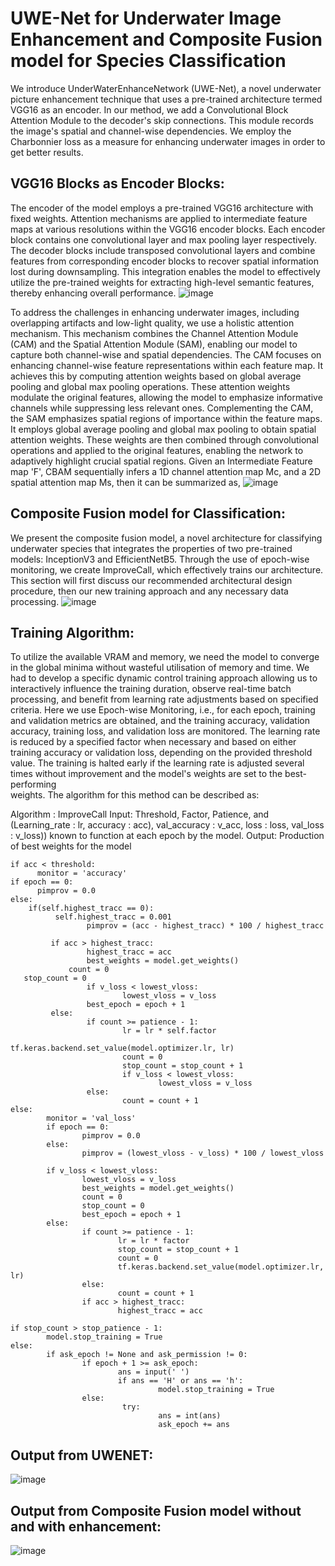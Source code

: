 # UWE-Net for Underwater Image Enhancement and Composite Fusion model for Species Classification
We introduce UnderWaterEnhanceNetwork (UWE-Net), a novel underwater picture 
enhancement technique that uses a pre-trained architecture termed VGG16 as an encoder. In 
our method, we add a Convolutional Block Attention Module to the decoder's skip 
connections. This module records the image's spatial and channel-wise dependencies. We 
employ the Charbonnier loss as a measure for enhancing underwater images in order to get 
better results.

## VGG16 Blocks as Encoder Blocks: 
The encoder of the model employs a pre-trained 
VGG16 architecture with fixed weights. Attention mechanisms are applied to intermediate 
feature maps at various resolutions within the VGG16 encoder blocks. Each encoder block 
contains one convolutional layer and max pooling layer respectively. The decoder blocks 
include transposed convolutional layers and combine features from corresponding encoder 
blocks to recover spatial information lost during downsampling. This integration enables the 
model to effectively utilize the pre-trained weights for extracting high-level semantic 
features, thereby enhancing overall performance. 
      ![image](https://github.com/user-attachments/assets/cd506fde-a6b0-4a5f-9643-4b072422c246)

To address the challenges in enhancing 
underwater images, including overlapping artifacts and low-light quality, we use a holistic 
attention mechanism. This mechanism combines the Channel Attention 
Module (CAM) and the Spatial Attention Module (SAM), enabling our model to capture 
both channel-wise and spatial dependencies. The CAM focuses on enhancing channel-wise 
feature representations within each feature map. It achieves this by computing attention 
weights based on global average pooling and global max pooling operations. These attention 
weights modulate the original features, allowing the model to emphasize informative 
channels while suppressing less relevant ones. 
Complementing the CAM, the SAM emphasizes spatial regions of importance within 
the feature maps. It employs global average pooling and global max pooling to obtain spatial 
attention weights. These weights are then combined through convolutional operations and 
applied to the original features, enabling the network to adaptively highlight crucial spatial 
regions. Given an Intermediate Feature map 'F', CBAM sequentially infers a 1D channel attention
map Mc, and a 2D spatial attention map Ms, then it can be summarized as, 
  ![image](https://github.com/user-attachments/assets/5b26567a-be34-4510-8405-0279f77ff684)

## Composite Fusion model for Classification:
We present the composite fusion model, a novel architecture for classifying underwater 
species that integrates the properties of two pre-trained models: InceptionV3 and 
EfficientNetB5. Through the use of epoch-wise monitoring, we create ImproveCall, which 
effectively trains our architecture. This section will first discuss our recommended 
architectural design procedure, then our new training approach and any necessary data 
processing.
       ![image](https://github.com/user-attachments/assets/c2b80c60-f11d-4bd0-8473-ba763e934bc3)

## Training Algorithm:
To utilize the available VRAM and memory, we need the model to converge in the global 
minima without wasteful utilisation of memory and time. We had to develop a specific 
dynamic control training approach allowing us to interactively influence the training 
duration, observe real-time batch processing, and benefit from learning rate adjustments 
based on specified criteria. Here we use Epoch-wise Monitoring, i.e., for each epoch, 
training and validation metrics are obtained, and the training accuracy, validation accuracy, 
training loss, and validation loss are monitored. The learning rate is reduced by a specified 
factor when necessary and based on either training accuracy or validation loss, depending on 
the provided threshold value. The training is halted early if the learning rate is adjusted 
several times without improvement and the model's weights are set to the best-performing  
weights. The algorithm for this method can be described as:

Algorithm : ImproveCall 
Input: Threshold, Factor, Patience, and (Learning_rate : lr, accuracy : acc), val_accuracy : 
v_acc, loss : loss, val_loss : v_loss)) known to function at each epoch by the model. 
Output: Production of best weights for the model 
```
if acc < threshold: 
      monitor = 'accuracy' 
if epoch == 0: 
      pimprov = 0.0 
else: 
    if(self.highest_tracc == 0): 
          self.highest_tracc = 0.001 
                 pimprov = (acc - highest_tracc) * 100 / highest_tracc 
 
         if acc > highest_tracc: 
                 highest_tracc = acc 
                 best_weights = model.get_weights() 
             count = 0 
   stop_count = 0 
                 if v_loss < lowest_vloss: 
                         lowest_vloss = v_loss 
                 best_epoch = epoch + 1 
         else: 
                 if count >= patience - 1: 
                         lr = lr * self.factor 
                         tf.keras.backend.set_value(model.optimizer.lr, lr) 
                         count = 0 
                         stop_count = stop_count + 1 
                         if v_loss < lowest_vloss: 
                                 lowest_vloss = v_loss 
                 else: 
                         count = count + 1 
else: 
        monitor = 'val_loss' 
        if epoch == 0: 
                pimprov = 0.0 
        else: 
                pimprov = (lowest_vloss - v_loss) * 100 / lowest_vloss 
 
        if v_loss < lowest_vloss: 
                lowest_vloss = v_loss 
                best_weights = model.get_weights() 
                count = 0 
                stop_count = 0 
                best_epoch = epoch + 1 
        else: 
                if count >= patience - 1: 
                        lr = lr * factor 
                        stop_count = stop_count + 1 
                        count = 0 
                        tf.keras.backend.set_value(model.optimizer.lr, lr) 
                else: 
                        count = count + 1 
                if acc > highest_tracc: 
                        highest_tracc = acc 
 
if stop_count > stop_patience - 1: 
        model.stop_training = True 
else: 
        if ask_epoch != None and ask_permission != 0: 
                if epoch + 1 >= ask_epoch: 
                        ans = input(' ') 
                        if ans == 'H' or ans == 'h': 
                                 model.stop_training = True 
                else: 
                         try: 
                                 ans = int(ans) 
                                 ask_epoch += ans
```
## Output from UWENET:
![image](https://github.com/user-attachments/assets/70702a65-4964-4054-a4f8-8141556c475b)

## Output from Composite Fusion model without and with enhancement:
![image](https://github.com/user-attachments/assets/bfd030ea-8382-4073-a3e3-2a64f2f880a7)

